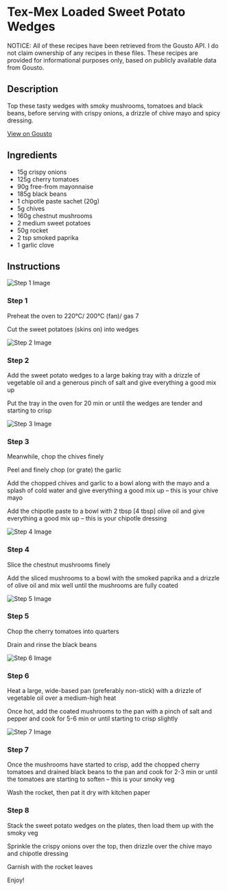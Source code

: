 # Tex-Mex Loaded Sweet Potato Wedges

NOTICE: All of these recipes have been retrieved from the Gousto API. I do not claim ownership of any recipes in these files. These recipes are provided for informational purposes only, based on publicly available data from Gousto.

## Description

Top these tasty wedges with smoky mushrooms, tomatoes and black beans, before serving with crispy onions, a drizzle of chive mayo and spicy dressing.

[View on Gousto](https://www.gousto.co.uk/recipes/cookbook/tex-mex-loaded-sweet-potato-wedges)

## Ingredients

- 15g crispy onions 
- 125g cherry tomatoes
- 90g free-from mayonnaise
- 185g black beans
- 1 chipotle paste sachet (20g)
- 5g chives
- 160g chestnut mushrooms
- 2 medium sweet potatoes
- 50g rocket
- 2 tsp smoked paprika
- 1 garlic clove

## Instructions

![Step 1 Image](https://production-media.gousto.co.uk/cms/recipe-step-image/RC2495Step-1-x200.jpg)

### Step 1

Preheat the oven to 220°C/ 200°C (fan)/ gas 7

Cut the sweet potatoes (skins on) into wedges

![Step 2 Image](https://production-media.gousto.co.uk/cms/recipe-step-image/RC2495Step-2-x200.jpg)

### Step 2

Add the sweet potato wedges to a large baking tray with a drizzle of vegetable oil and a generous pinch of salt and give everything a good mix up

Put the tray in the oven for 20 min or until the wedges are tender and starting to crisp

![Step 3 Image](https://production-media.gousto.co.uk/cms/recipe-step-image/RC2495Step-3-x200.jpg)

### Step 3

Meanwhile, chop the chives finely

Peel and finely chop (or grate) the garlic

Add the chopped chives and garlic to a bowl along with the mayo and a splash of cold water and give everything a good mix up – this is your chive mayo

Add the chipotle paste to a bowl with 2 tbsp <span class="text-danger">[4 tbsp] </span>olive oil and give everything a good mix up – this is your chipotle dressing

![Step 4 Image](https://production-media.gousto.co.uk/cms/recipe-step-image/RC2495Step-4-x200.jpg)

### Step 4

Slice the chestnut mushrooms finely

Add the sliced mushrooms to a bowl with the smoked paprika and a drizzle of olive oil and mix well until the mushrooms are fully coated

![Step 5 Image](https://production-media.gousto.co.uk/cms/recipe-step-image/RC2495Step-5-x200.jpg)

### Step 5

Chop the cherry tomatoes into quarters

Drain and rinse the black beans

![Step 6 Image](https://production-media.gousto.co.uk/cms/recipe-step-image/RC2495Step-6-x200.jpg)

### Step 6

Heat a large, wide-based pan (preferably non-stick) with a drizzle of vegetable oil over a medium-high heat

Once hot, add the coated mushrooms to the pan with a pinch of salt and pepper and cook for 5-6 min or until starting to crisp slightly

![Step 7 Image](https://production-media.gousto.co.uk/cms/recipe-step-image/RC2495Step-7-x200.jpg)

### Step 7

Once the mushrooms have started to crisp, add the chopped cherry tomatoes and drained black beans to the pan and cook for 2-3 min or until the tomatoes are starting to soften – this is your smoky veg

Wash the rocket, then pat it dry with kitchen paper

### Step 8

Stack the sweet potato wedges on the plates, then load them up with the smoky veg

Sprinkle the crispy onions over the top, then drizzle over the chive mayo and chipotle dressing

Garnish with the rocket leaves

Enjoy!

